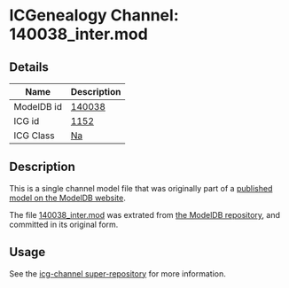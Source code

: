 # ICGenealogy Channel: 140038\_inter.mod

## Details

Name | Description
---- | -----------
ModelDB id | [140038](http://senselab.med.yale.edu/ModelDB/ShowModel.cshtml?model=140038)
ICG id | [1152](http://icg.neurotheory.ox.ac.uk/channels/2/1152)
ICG Class | [Na](http://icg.neurotheory.ox.ac.uk/channels/2)

## Description

This is a single channel model file that was originally part of a [published model on the ModelDB website](http://senselab.med.yale.edu/mModelDB/ShowModel.cshtml?model=140038).

The file [140038\_inter.mod](140038_inter.mod) was extrated from [the ModelDB repository](http://senselab.med.yale.edu/ModelDB/ShowModel.cshtml?model=140038), and committed in its original form.

## Usage

See the [icg-channel super-repository](https://github.com/icgenealogy/icg-channels) for more information.